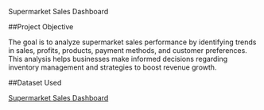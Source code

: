 Supermarket Sales Dashboard


##Project Objective

The goal is to analyze supermarket sales performance by identifying trends in sales, profits, products, payment methods, and customer preferences. This analysis helps businesses make informed decisions regarding inventory management and strategies to boost revenue growth.

##Dataset Used

<a href = "">Supermarket Sales Dashboard</a>
